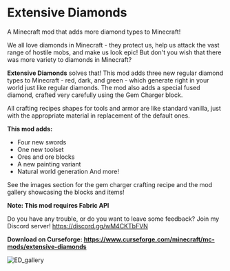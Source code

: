 # Extensive Diamonds

A Minecraft mod that adds more diamond types to Minecraft!

We all love diamonds in Minecraft - they protect us, help us attack the vast range of hostile mobs, and make us look epic! But don't you wish that there was more variety to diamonds in Minecraft?

**Extensive Diamonds** solves that! This mod adds three new regular diamond types to Minecraft - red, dark, and green - which generate right in your world just like regular diamonds. The mod also adds a special fused diamond, crafted very carefully using the Gem Charger block.

All crafting recipes shapes for tools and armor are like standard vanilla, just with the appropriate material in replacement of the default ones.

**This mod adds:**
- Four new swords
- One new toolset
- Ores and ore blocks
- A new painting variant
- Natural world generation
And more!

See the images section for the gem charger crafting recipe and the mod gallery showcasing the blocks and items!

**Note: This mod requires Fabric API**

Do you have any trouble, or do you want to leave some feedback? Join my Discord server!
https://discord.gg/wM4CKTbFVN

**Download on Curseforge: https://www.curseforge.com/minecraft/mc-mods/extensive-diamonds**

![ED_gallery](https://user-images.githubusercontent.com/94301223/204176511-7d787218-d988-448d-b571-738e3f27ad97.png)
